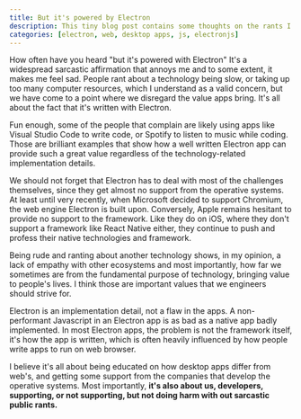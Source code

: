 ```yaml
---
title: But it's powered by Electron
description: This tiny blog post contains some thoughts on the rants I often see about apps written in Electron and what's my opinion on the framework and the apps written with it.
categories: [electron, web, desktop apps, js, electronjs]
---
```


How often have you heard "but it's powered with Electron" It's a widespread sarcastic affirmation that annoys me and to some extent, it makes me feel sad. People rant about a technology being slow, or taking up too many computer resources, which I understand as a valid concern, but we have come to a point where we disregard the value apps bring. It's all about the fact that it's written with Electron.

Fun enough, some of the people that complain are likely using apps like Visual Studio Code to write code, or Spotify to listen to music while coding. Those are brilliant examples that show how a well written Electron app can provide such a great value regardless of the technology-related implementation details.

We should not forget that Electron has to deal with most of the challenges themselves, since they get almost no support from the operative systems. At least until very recently, when Microsoft decided to support Chromium, the web engine Electron is built upon. Conversely, Apple remains hesitant to provide no support to the framework. Like they do on iOS, where they don't support a framework like React Native either, they continue to push and profess their native technologies and framework.

Being rude and ranting about another technology shows, in my opinion, a lack of empathy with other ecosystems and most importantly, how far we sometimes are from the fundamental purpose of technology, bringing value to people's lives. I think those are important values that we engineers should strive for.

Electron is an implementation detail, not a flaw in the apps. A non-performant Javascript in an Electron app is as bad as a native app badly implemented. In most Electron apps, the problem is not the framework itself, it's how the app is written, which is often heavily influenced by how people write apps to run on web browser.

I believe it's all about being educated on how desktop apps differ from web's, and getting some support from the companies that develop the operative systems. Most importantly, **it's also about us, developers, supporting, or not supporting, but not doing harm with out sarcastic public rants.**
